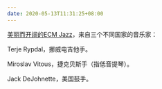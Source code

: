 ```yaml
---
date: 2020-05-13T11:31:25+08:00
---
```

[美丽而开阔的ECM Jazz](https://www.youtube.com/watch?v=HiZ6YuIrj54)，来自三个不同国家的音乐家：

Terje Rypdal，挪威电吉他手。

Miroslav Vitous，捷克贝斯手（指低音提琴）。

Jack DeJohnette，美国鼓手。